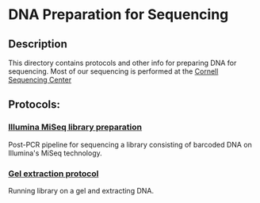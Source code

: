 # DNA Preparation for Sequencing

## Description
This directory contains protocols and other info for preparing DNA for sequencing.
Most of our sequencing is performed at the [Cornell Sequencing Center](http://www.biotech.cornell.edu/brc/genomics-facility) 

## Protocols:

### [Illumina MiSeq library preparation](./Illumina_MiSeq_library_preparation.md)
Post-PCR pipeline for sequencing a library consisting of barcoded DNA on Illumina's MiSeq technology.
 
### [Gel extraction protocol](./library_gel_extraction.md)
Running library on a gel and extracting DNA.
